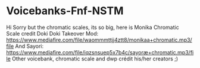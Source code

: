 # Voicebanks-Fnf-NSTM
Hi
Sorry but the chromatic scales, its so big, here is Monika Chromatic Scale credit Doki Doki Takeover Mod: https://www.mediafire.com/file/waommmttjj4ztt8/monikaa+chromatic.mp3/file
And Sayori: https://www.mediafire.com/file/iqzsnsuep5x7b4c/sayoræ+chromatic.mp3/file
Other voicebank, chromatic scale and dwp crédit his/her creators ;)
